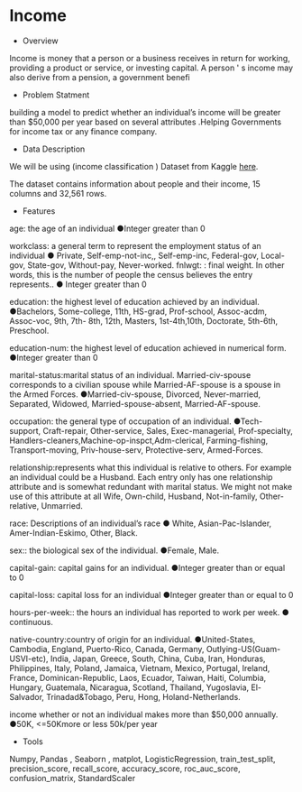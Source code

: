 # Income





- Overview

Income is money that a person or a business receives in return for working, providing a product or service, or investing capital. A person ' s income may also derive from a pension, a government benefi




- Problem Statment

building a model to predict whether an individual’s income will be greater than $50,000 per year based on several attributes .Helping Governments for income tax or any finance company.



- Data Description 

We will be using (income classification ) Dataset from Kaggle [here](https://www.kaggle.com/lodetomasi1995/income-classification/code).

The dataset contains information about people and their income, 15 columns and 32,561 rows.



- Features 

age: the age of an individual
●Integer greater than 0

workclass: a general term to represent the employment status of an individual
● Private, Self-emp-not-inc,, Self-emp-inc, Federal-gov, Local-gov, State-gov, Without-pay, Never-worked.
fnlwgt: : final weight. In other words, this is the number of people the census believes the entry represents..
● Integer greater than 0

education: the highest level of education achieved by an individual.
●Bachelors, Some-college, 11th, HS-grad, Prof-school, Assoc-acdm, Assoc-voc, 9th, 7th- 8th, 12th, Masters, 1st-4th,10th, Doctorate, 5th-6th, Preschool.

education-num: the highest level of education achieved in numerical form.
●Integer greater than 0

marital-status:marital status of an individual. Married-civ-spouse corresponds to a civilian spouse while Married-AF-spouse is a spouse in the Armed Forces.
●Married-civ-spouse, Divorced, Never-married, Separated, Widowed, Married-spouse-absent, Married-AF-spouse.

occupation: the general type of occupation of an individual.
●Tech-support, Craft-repair, Other-service, Sales, Exec-managerial, Prof-specialty, Handlers-cleaners,Machine-op-inspct,Adm-clerical, Farming-fishing, Transport-moving, Priv-house-serv, Protective-serv, Armed-Forces.

relationship:represents what this individual is relative to others. For example an individual could be a Husband. Each entry only has
one relationship attribute and is somewhat redundant with marital status. We might not make use of this attribute at all Wife, Own-child, Husband, Not-in-family, Other-relative, Unmarried.

race: Descriptions of an individual’s race 
● White, Asian-Pac-Islander, Amer-Indian-Eskimo, Other, Black.

sex:: the biological sex of the individual. 
●Female, Male.

capital-gain: capital gains for an individual.
●Integer greater than or equal to 0

capital-loss: capital loss for an individual
●Integer greater than or equal to 0

hours-per-week:: the hours an individual has reported to work per week.
● continuous.

native-country:country of origin for an individual.
●United-States, Cambodia, England, Puerto-Rico, Canada, Germany, Outlying-US(Guam-USVI-etc), India, Japan, Greece,
South, China, Cuba, Iran, Honduras, Philippines, Italy, Poland, Jamaica, Vietnam, Mexico, Portugal, Ireland, France,
Dominican-Republic, Laos, Ecuador, Taiwan, Haiti, Columbia, Hungary, Guatemala, Nicaragua, Scotland, Thailand,
Yugoslavia, El-Salvador, Trinadad&Tobago, Peru, Hong, Holand-Netherlands.

income whether or not an individual makes more than $50,000 annually.
●50K, <=50Kmore or less 50k/per year






- Tools 

Numpy, Pandas , Seaborn , matplot, LogisticRegression, train_test_split, precision_score, recall_score, accuracy_score, roc_auc_score, confusion_matrix, StandardScaler
